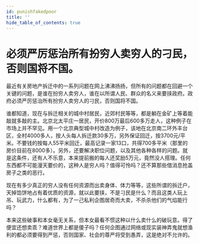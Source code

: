 ```yaml
---
id: punishfakedpoor
title: ''
hide_table_of_contents: true
---
```


# 必须严厉惩治所有扮穷人卖穷人的刁民，否则国将不国。

最近有关房地产拆迁中的一系列问题在网上沸沸扬扬，但所有的问题都在回避一个关键的问题，是谁在扮穷人卖穷人，谁在以所谓人民、群众的名义来要挟政府。政府必须严厉惩治所有扮穷人卖穷人的刁民，否则国将不国。

谁都知道，现在与拆迁相关的城中村居民，近郊村民等等，都是躺在金矿上等着能敲就多敲的主。北京北太平庄一居民，开价800万最后600多万走人，这种例子在市场上并不罕见。用一个北京典型城中村改造为例子，该地在北京南二环外丰台区，全村4000多人，按人头每人拆迁款30多万，另外保证回迁，按3700元/平米。不要钱的按每人55平米回迁，最高记录一家13口，共得700多平米（那里的房价目前在8000多）。另外，还要解决职位问题，以及其他各种各样的问题。就是这条件，还有人不乐意，本来提前搬的每人还奖励5万元，竟然没人搭理。任何东西都不可能漫天要价的，这种人是穷人吗？值得可怜吗？还不算那些借消息抢盖房子之类的恶行。

现在有多少真正的穷人没有任何资源而出卖身体、体力等等，这些所谓的拆迁户，天掉馅饼地占有着优质的资源，就以此要挟，不是刁民是什么？而且这类人玩上吊、玩武力，什么都有，为了一己私利企图居奇而大卖，不杀杀他们的气焰能行吗？

本来这些破事和本女毫无关系，但本女最看不惯这种以什么卖什么的破玩意。得了便宜还想卖乖？难道世界上都是傻子吗？任何企图通过网络或现实装神弄鬼就想渔利的都必须要得到严惩，否则国家、社会的尊严将受到愚弄，这是绝对不允许的。